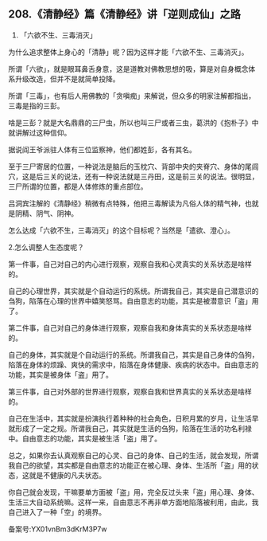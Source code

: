 ## 208.《清静经》篇《清静经》讲「逆则成仙」之路
1. 「六欲不生、三毒消灭」


为什么追求整体上身心的「清静」呢？因为这样才能「六欲不生、三毒消灭」。


所谓「六欲」，就是眼耳鼻舌身意，这是道教对佛教思想的吸，算是对自身概念体系升级改造，但并不是就简单投降。


所谓「三毒」，也有后人用佛教的「贪嗔痴」来解说，但众多的明家注解都指出，三毒是指的三彭。


啥是三彭？就是大名鼎鼎的三尸虫，所以也叫三尸或者三虫，葛洪的《抱朴子》中就讲解过这种信仰。


据说阎王爷派驻人体有三位监察神，他们都姓彭，各有其名。


至于三尸寄居的位置，一种说法是脑后的玉枕穴、背部中央的夹脊穴、身体的尾闾穴，这是后三关的说法，还有一种说法就是三丹田，这是前三关的说法。很明显，三尸所谓的位置，都是人体修炼的重点部位。


吕洞宾注解的《清静经》稍微有点特殊，他把三毒解读为凡俗人体的精气神，也就是阴精、阴气、阴神。


怎么达成「六欲不生，三毒消灭」的这个目标呢？当然是「遣欲、澄心」。


2.怎么调整人生态度呢？


第一件事，自己对自己的内心进行观察，观察自我和心灵真实的关系状态是啥样的。


自己的心理世界，其实就是个自动运行的系统。所谓我自己，其实是自己潜意识的刍狗，陷落在心理的世界中嬉笑怒骂。自由意志的功能，其实是被潜意识「盗」用了。


第二件事，自己对自己的身体进行观察，观察自我和身体真实的关系状态是啥样的。


自己的身体，其实就是个自动运行的系统。所谓我自己，其实是自己身体的刍狗，陷落在身体的烦躁、爽快的需求中，陷落在身体健康、疾病的状态中。自由意志的功能，其实是被身体「盗」用了。


第三件事，自己对外部的世界进行观察，观察自我和世界真实的关系状态是啥样的。


自己在生活中，其实就是扮演执行着种种的社会角色，日积月累的岁月，让生活早就形成了一定之规。所谓我自己，其实就是生活的刍狗，陷落在生活的功名利禄中。自由意志的功能，其实是被生活「盗」用了。


总之，如果你去认真观察自己的心灵、自己的身体、自己的生活，就会发现，所谓我自己的欲望，其实都是自由意志的功能正在被心理、身体、生活所「盗」用的状态，这就是不健康的凡夫状态。


你自己就会发现，干嘛要单方面被「盗」用，完全反过头来「盗」用心理、身体、生活三大自动系统嘛。这样一来，自由意志不再非单方面地陷落被利用，由此，我自己进入了一种「空」的境界。


备案号:YX01vnBm3dKrM3P7w


